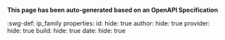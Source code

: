 
<style>
  .md-content__button {
    display: none;
  }
</style>


**This page has been auto-generated based on an OpenAPI Specification**


:swg-def: ip_family
    properties:
      id:
        hide: true
      author:
        hide: true
      provider:
        hide: true
      build:
        hide: true
      date:
        hide: true
